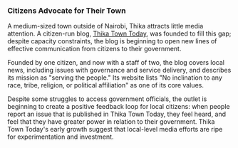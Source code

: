 ### Citizens Advocate for Their Town

A medium-sized town outside of Nairobi, Thika attracts little media attention. A citizen-run blog, [Thika Town Today](http://www.thikatowntoday.co.ke/), was founded to fill this gap; despite capacity constraints, the blog is beginning to open new lines of effective communication from citizens to their government.

Founded by one citizen, and now with a staff of two, the blog covers local news, including issues with governance and service delivery, and describes its mission as "serving the people." Its website lists "No inclination to any race, tribe, religion, or political affiliation" as one of its core values.

Despite some struggles to access government officials, the outlet is beginning to create a positive feedback loop for local citizens: when people report an issue that is published in Thika Town Today, they feel heard, and feel that they have greater power in relation to their government. Thika Town Today's early growth suggest that local-level media efforts are ripe for experimentation and investment.
